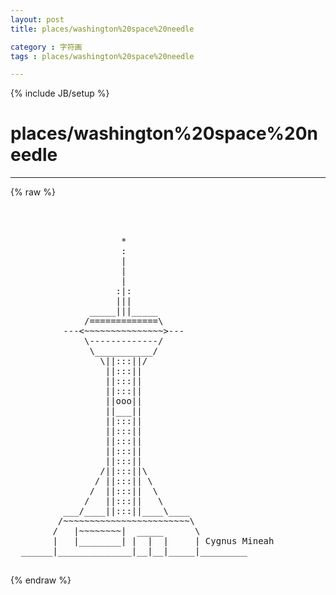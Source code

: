 ```yaml
---
layout: post
title: places/washington%20space%20needle
category : 字符画
tags : places/washington%20space%20needle
---
```

{% include JB/setup %}
# places/washington%20space%20needle
---
{% raw %}
<pre>



                     *
                     :
                     |
                     |
                     |
                    :|:
                    |||
               _____|||_____
              /=============\
          ---&lt;~~~~~~~~~~~~~~~&gt;---
              \-------------/
               \___________/
                 \||:::||/
                  ||:::||
                  ||:::||
                  ||:::||
                  ||ooo||
                  ||___||
                  ||:::||
                  ||:::||
                  ||:::||
                  ||:::||
                  ||:::||
                 /||:::||\
                / ||:::|| \
               /  ||:::||  \
              /   ||:::||   \
          ___/____||:::||____\____
         /~~~~~~~~~~~~~~~~~~~~~~~~\
        /   |~~~~~~~~|  _____      \
        |   |________| |  |  |     | Cygnus Mineah
  ______|______________|__|__|_____|_________
 </pre>
{% endraw %}

